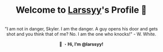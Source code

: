 <div align="center">
  <h1>
    Welcome to <a href="https://github.com/larssyy">Larssyy</a>'s Profile 👋
  </h1>
  
  <p>
    </a>
    <br>
    "I am not in danger, Skyler. I am the danger. A guy opens his door and gets shot and you think that of me? No. I am the one who knocks!" - W. White.
  </p>
  
  👋 ・**Hi, I’m @larssyy!**
  
